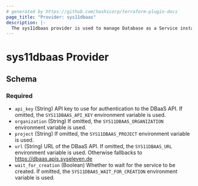 ```yaml
---
# generated by https://github.com/hashicorp/terraform-plugin-docs
page_title: "Provider: sys11dbaas"
description: |-
  The sys11dbaas provider is used to manage Database as a Service instances.
---
```


# sys11dbaas Provider


<!-- schema generated by tfplugindocs -->
## Schema

### Required

- `api_key` (String) API key to use for authentication to the DBaaS API. If omitted, the `SYS11DBAAS_API_KEY` environment variable is used.
- `organization` (String) If omitted, the `SYS11DBAAS_ORGANIZATION` environment variable is used.
- `project` (String) If omitted, the `SYS11DBAAS_PROJECT` environment variable is used.
- `url` (String) URL of the DBaaS API. If omitted, the `SYS11DBAAS_URL` environment variable is used. Otherwise fallbacks to https://dbaas.apis.syseleven.de
- `wait_for_creation` (Boolean) Whether to wait for the service to be created. If omitted, the `SYS11DBAAS_WAIT_FOR_CREATION` environment variable is used.
